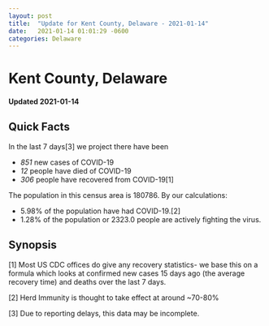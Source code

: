 ```yaml
---
layout: post
title:  "Update for Kent County, Delaware - 2021-01-14"
date:   2021-01-14 01:01:29 -0600
categories: Delaware
---
```


# Kent County, Delaware
#### Updated 2021-01-14

## Quick Facts

In the last 7 days[3] we project there have been
- *851* new cases of COVID-19
- *12* people have died of COVID-19
- *306* people have recovered from COVID-19[1]

The population in this census area is 180786. By our calculations:
- 5.98% of the population have had COVID-19.[2]
- 1.28% of the population or 2323.0 people are actively fighting the virus.

## Synopsis




[1] Most US CDC offices do give any recovery statistics- we base this on a formula which looks at confirmed new cases
15 days ago (the average recovery time) and deaths over the last 7 days.

[2] Herd Immunity is thought to take effect at around ~70-80%

[3] Due to reporting delays, this data may be incomplete.
 
    